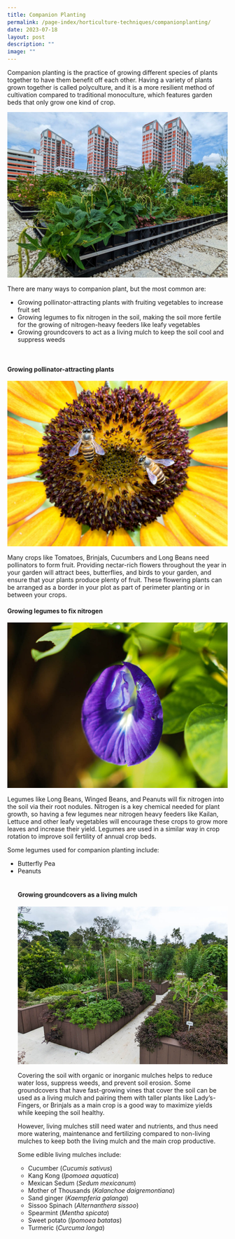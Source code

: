 ```yaml
---
title: Companion Planting
permalink: /page-index/horticulture-techniques/companionplanting/
date: 2023-07-18
layout: post
description: ""
image: ""
---
```

<section>
<p>Companion planting is the practice of growing different species of plants together to have them benefit off each other. Having a variety of plants grown together is called polyculture, and it is a more resilient method of cultivation compared to traditional monoculture, which features garden beds that only grow one kind of crop.</p>
	<img title="A planter bed on a rooftop growing a variety of companion plants. Photo by Jacqueline Chua." src="/images/Garden%20design/BishanEastZone6_JacChua%20(2).jpg">
<p>There are many ways to companion plant, but the most common are:</p>
 <ul>
  <li>Growing pollinator-attracting plants with fruiting vegetables to increase fruit set</li>
  <li>Growing legumes to fix nitrogen in the soil, making the soil more fertile for the growing of nitrogen-heavy feeders like leafy vegetables</li>
  <li>Growing groundcovers to act as a living mulch to keep the soil cool and suppress weeds</li>
</ul>
</section>
<br>
<section>
<h4>Growing pollinator-attracting plants</h4>
	<img title="Asian Honey Bees visiting a sunflower. Photo by Zestin Soh." src="/images/Biodiversity/bee_apiscerana_zestinsoh.jpg">
	<p>Many crops like Tomatoes, Brinjals, Cucumbers and Long Beans need pollinators to form fruit. Providing nectar-rich flowers throughout the year in your garden will attract bees, butterflies, and birds to your garden, and ensure that your plants produce plenty of fruit. These flowering plants can be arranged as a border in your plot as part of perimeter planting or in between your crops.</p>
	<h4>Growing legumes to fix nitrogen</h4>
	<img title="Butterfly peas are an easy legume to grow, and produce edible flowers. Photo by Jacqueline Chua." src="/images/Plants/BluePeaFlower_JacChua%20(2).jpg">
<p>Legumes like Long Beans, Winged Beans, and Peanuts will fix nitrogen into the soil via their root nodules. Nitrogen is a key chemical needed for plant growth, so having a few legumes near nitrogen heavy feeders like Kailan, Lettuce and other leafy vegetables will encourage these crops to grow more leaves and increase their yield. Legumes are used in a similar way in crop rotation to improve soil fertility of annual crop beds.  </p>
	<p>Some legumes used for companion planting include:</p>
	<ul>
		<li>Butterfly Pea</li>
		<li>Peanuts</li>
<br>
<h4>Growing groundcovers as a living mulch</h4>
	<img src="/images/Hardscapes/PXL_20230225_024644403.jpg" title="Alternanthera plants being used as living mulch. Photo by Jacqueline Chua">
<p>Covering the soil with organic or inorganic mulches helps to reduce water loss, suppress weeds, and prevent soil erosion. Some groundcovers that have fast-growing vines that cover the soil can be used as a living mulch and pairing them with taller plants like Lady’s-Fingers, or Brinjals as a main crop is a good way to maximize yields while keeping the soil healthy. </p>  
<p>However, living mulches still need water and nutrients, and thus need more watering, maintenance and fertilizing compared to non-living mulches to keep both the living mulch and the main crop productive.</p> 
<p>Some edible living mulches include:</p>
<ul>
  <li>Cucumber (<em>Cucumis sativus</em>)</li>
  <li>Kang Kong (<em>Ipomoea aquatica</em>)</li>
  <li>Mexican Sedum (<em>Sedum mexicanum</em>)</li>
  <li>Mother of Thousands (<em>Kalanchoe daigremontiana</em>)</li>
  <li>Sand ginger (<em>Kaempferia galanga</em>)</li>
  <li>Sissoo Spinach (<em>Alternanthera sissoo</em>)</li>
  <li>Spearmint (<em>Mentha spicata</em>)</li>
  <li>Sweet potato (<em>Ipomoea batatas</em>)</li>
  <li>Turmeric (<em>Curcuma longa</em>)</li>
</ul></ul></section>